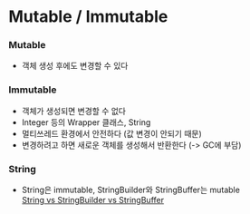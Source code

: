 ﻿# Mutable / Immutable

### Mutable
- 객체 생성 후에도 변경할 수 있다

### Immutable
- 객체가 생성되면 변경할 수 없다
- Integer 등의 Wrapper 클래스, String
- 멀티쓰레드 환경에서 안전하다 (값 변경이 안되기 때문)
- 변경하려고 하면 새로운 객체를 생성해서 반환한다 (-> GC에 부담)


### String
- String은 immutable, StringBuilder와 StringBuffer는 mutable    
[String vs StringBuilder vs StringBuffer](./String%20vs%20StringBuilder%20vs%20StringBuffer.md)